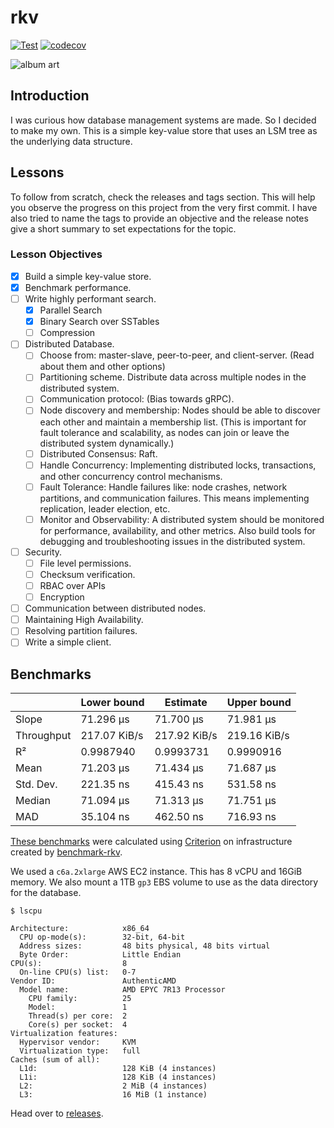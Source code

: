 # rkv

[![Test](https://github.com/ltbringer/rkv/actions/workflows/test.yml/badge.svg)](https://github.com/ltbringer/rkv/actions/workflows/test.yml)
[![codecov](https://codecov.io/gh/ltbringer/rkv/branch/main/graph/badge.svg?token=KMV5N5WM3G)](https://codecov.io/gh/ltbringer/rkv)

![album art](https://codecov.io/gh/ltbringer/rkv/branch/main/graphs/tree.svg?token=KMV5N5WM3G)

## Introduction

I was curious how database management systems are made. So I decided to make my own. This is a simple key-value store that uses an LSM tree as the underlying data structure.

## Lessons

To follow from scratch, check the releases and tags section. This will help you observe the progress on this project from the very first commit. I have also tried to name the tags to provide an objective and the release notes give a short summary to set expectations for the topic.

### Lesson Objectives 

- [x] Build a simple key-value store.
- [x] Benchmark performance.
- [ ] Write highly performant search.
  - [x] Parallel Search
  - [x] Binary Search over SSTables
  - [ ] Compression
- [ ] Distributed Database.
  - [ ] Choose from: master-slave, peer-to-peer, and client-server. (Read about them and other options)
  - [ ] Partitioning scheme. Distribute data across multiple nodes in the distributed system.
  - [ ] Communication protocol: (Bias towards gRPC).
  - [ ] Node discovery and membership: Nodes should be able to discover each other and maintain a membership list. (This is important for fault tolerance and scalability, as nodes can join or leave the distributed system dynamically.)
  - [ ] Distributed Consensus: Raft.
  - [ ] Handle Concurrency: Implementing distributed locks, transactions, and other concurrency control mechanisms.
  - [ ] Fault Tolerance: Handle failures like: node crashes, network partitions, and communication failures. This means implementing replication, leader election, etc.
  - [ ] Monitor and Observability: A distributed system should be monitored for performance, availability, and other metrics. Also build tools for debugging and troubleshooting issues in the distributed system.
- [ ] Security.
  - [ ] File level permissions.
  - [ ] Checksum verification.
  - [ ] RBAC over APIs
  - [ ] Encryption
- [ ] Communication between distributed nodes.
- [ ] Maintaining High Availability.
- [ ] Resolving partition failures.
- [ ] Write a simple client.

## Benchmarks

|            | Lower bound  | Estimate     | Upper bound  |
|------------|--------------|--------------|--------------|
| Slope      | 71.296 µs    | 71.700 µs    | 71.981 µs    |
| Throughput | 217.07 KiB/s | 217.92 KiB/s | 219.16 KiB/s |
| R²         | 0.9987940    | 0.9993731    | 0.9990916    |
| Mean       | 71.203 µs    | 71.434 µs    | 71.687 µs    |
| Std. Dev.  | 221.35 ns    | 415.43 ns    | 531.58 ns    |
| Median     | 71.094 µs    | 71.313 µs    | 71.751 µs    |
| MAD        | 35.104 ns    | 462.50 ns    | 716.93 ns    |

[These benchmarks](https://ltbringer.s3.ap-south-1.amazonaws.com/projects/rkv/reports/report/index.html) were calculated using [Criterion](https://github.com/bheisler/criterion.rs) on infrastructure created by [benchmark-rkv](https://github.com/ltbringer/benchmark-rkv).

We used a `c6a.2xlarge` AWS EC2 instance. This has 8 vCPU and 16GiB memory. We also mount a 1TB `gp3` EBS volume to use as the data directory for the database.

```text
$ lscpu

Architecture:            x86_64
  CPU op-mode(s):        32-bit, 64-bit
  Address sizes:         48 bits physical, 48 bits virtual
  Byte Order:            Little Endian
CPU(s):                  8
  On-line CPU(s) list:   0-7
Vendor ID:               AuthenticAMD
  Model name:            AMD EPYC 7R13 Processor
    CPU family:          25
    Model:               1
    Thread(s) per core:  2
    Core(s) per socket:  4
Virtualization features: 
  Hypervisor vendor:     KVM
  Virtualization type:   full
Caches (sum of all):     
  L1d:                   128 KiB (4 instances)
  L1i:                   128 KiB (4 instances)
  L2:                    2 MiB (4 instances)
  L3:                    16 MiB (1 instance)
```

Head over to [releases](https://github.com/ltbringer/rkv/releases).
